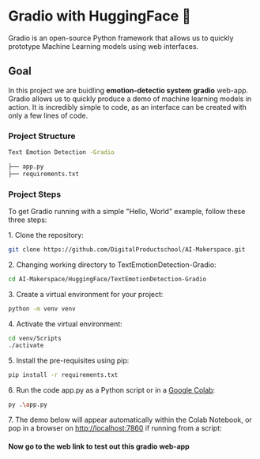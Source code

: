 # Gradio with HuggingFace 🤗

Gradio is an open-source Python framework that allows us to quickly prototype Machine Learning models using web interfaces.

## Goal

In this project we are buidling **emotion-detectio  system** **gradio** web-app. Gradio allows us to quickly produce a demo of machine learning models in action. It is incredibly simple to code, as an interface can be created with only a few lines of code.

### Project Structure

```bash
Text Emotion Detection -Gradio

├── app.py
├── requirements.txt

```

### Project Steps

To get Gradio running with a simple "Hello, World" example, follow these three steps:

1\. Clone the repository:

```bash
git clone https://github.com/DigitalProductschool/AI-Makerspace.git

```
2\. Changing working directory to TextEmotionDetection-Gradio:

```bash
cd AI-Makerspace/HuggingFace/TextEmotionDetection-Gradio

```

3\. Create a virtual environment for your project:

```bash
python -m venv venv

```
4\. Activate the virtual environment:

```bash
cd venv/Scripts
./activate

```

5\. Install the pre-requisites using pip:

```bash
pip install -r requirements.txt
```

6\. Run the code app.py as a Python script or in a [Google Colab](https://github.com/sanaghani12/AI-Makerspace/blob/TextEmotionDetection-Gradio/HuggingFace/TextEmotionDetection-Gradio/TextEmotionDetection-Gradio.ipynb):

```bash
py .\app.py
```

7\. The demo below will appear automatically within the Colab Notebook, or pop in a browser on [http://localhost:7860](http://localhost:7860) if running from a script:
#### Now go to the web link to test out this gradio web-app
